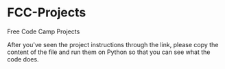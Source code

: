# FCC-Projects
Free Code Camp Projects

  After you've seen the project instructions through the link, please copy the content of the file and run them on Python so that you can see what the code does.
